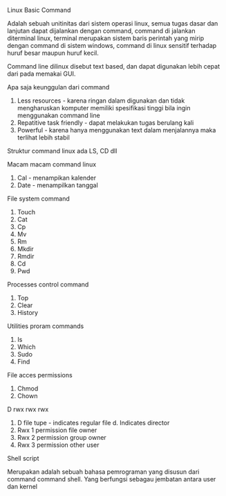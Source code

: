 Linux Basic Command

Adalah sebuah unitinitas dari sistem operasi linux, semua tugas dasar dan lanjutan dapat dijalankan dengan command, command di jalankan diterminal linux, terminal merupakan sistem baris perintah yang mirip dengan command di sistem windows, command di linux sensitif terhadap huruf besar maupun huruf kecil.

Command line dilinux disebut text based, dan dapat digunakan lebih cepat dari pada memakai GUI.

Apa saja keunggulan dari command 
1. Less resources - karena ringan dalam digunakan dan tidak mengharuskan komputer memiliki spesifikasi tinggi bila ingin menggunakan command line
2. Repatitive task friendly - dapat melakukan tugas berulang kali
3. Powerful - karena hanya menggunakan text dalam menjalannya maka terlihat lebih stabil

Struktur command linux ada LS, CD dll

Macam macam command linux
1. Cal - menampikan kalender
2. Date - menampilkan tanggal

File system command
1. Touch
2. Cat
3. Cp
4. Mv
5. Rm
6. Mkdir
7. Rmdir
8. Cd
9. Pwd

Processes control command
1. Top
2. Clear
3. History

Utilities proram commands
1. Is
2. Which
3. Sudo
4. Find

File acces permissions
1. Chmod
2. Chown

D rwx rwx rwx
1. D file tupe - indicates regular file d. Indicates director
2. Rwx 1 permission file owner
3. Rwx 2 permission group owner
4. Rwx 3 permission other user

Shell script

Merupakan adalah sebuah bahasa pemrograman yang disusun dari command command shell. Yang berfungsi sebagau jembatan antara user dan kernel